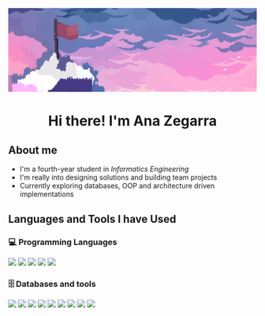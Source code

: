 <img src="https://github.com/AnaAvellAna/AnaAvellAna/blob/main/celeste.png" alt="Banner of the summit.">


<h1 align="center">Hi there! I'm Ana Zegarra</h1>

<!--
**AnaAvellAna/AnaAvellAna** is a ✨ _special_ ✨ repository because its `README.md` (this file) appears on your GitHub profile.

Here are some ideas to get you started:

- 🔭 I’m currently working on ...
- 🌱 I’m currently learning ...
- 👯 I’m looking to collaborate on ...
- 🤔 I’m looking for help with ...
- 💬 Ask me about ...
- 📫 How to reach me: ...
- 😄 Pronouns: ...
- ⚡ Fun fact: ...
-->

## About me 
- I'm a fourth-year student in *Informatics Engineering*
- I'm really into designing solutions and building team projects
- Currently exploring databases, OOP and architecture driven implementations

## Languages and Tools I have Used
### 💻 Programming Languages
<p align="left">
  <img src="https://cdn.jsdelivr.net/gh/devicons/devicon@latest/icons/cplusplus/cplusplus-original.svg" width="40"/>
  <img src="https://cdn.jsdelivr.net/gh/devicons/devicon@latest/icons/csharp/csharp-original.svg" width="40"/>
  <img src="https://cdn.jsdelivr.net/gh/devicons/devicon@latest/icons/java/java-original.svg" width="40"/> 
  <img src="https://cdn.jsdelivr.net/gh/devicons/devicon@latest/icons/javascript/javascript-original.svg" width="40"/>
  <img src="https://cdn.jsdelivr.net/gh/devicons/devicon@latest/icons/python/python-original.svg" width="40"/>        
</p>

### 🗄️ Databases and tools
<p align="left">
  <img src="https://cdn.jsdelivr.net/gh/devicons/devicon@latest/icons/mysql/mysql-plain-wordmark.svg" width="50"/>
  <img src="https://cdn.jsdelivr.net/gh/devicons/devicon@latest/icons/oracle/oracle-original.svg" width="50" />
  <img src="https://cdn.jsdelivr.net/gh/devicons/devicon@latest/icons/microsoftsqlserver/microsoftsqlserver-original-wordmark.svg" width="50"/>
 <!-- MySQL, Git, etc. -->
  <img src="https://cdn.jsdelivr.net/gh/devicons/devicon@latest/icons/amazonwebservices/amazonwebservices-original-wordmark.svg" width="40"/>
  <img src="https://cdn.jsdelivr.net/gh/devicons/devicon@latest/icons/netbeans/netbeans-original.svg" width="40"/>
  <img src="https://cdn.jsdelivr.net/gh/devicons/devicon@latest/icons/visualstudio/visualstudio-original.svg" width="40"/>
  <img src="https://cdn.jsdelivr.net/gh/devicons/devicon@latest/icons/vscode/vscode-original.svg" width="40"/>
  <img src="https://cdn.jsdelivr.net/gh/devicons/devicon@latest/icons/git/git-original.svg" width="40"/>
  <img src="https://cdn.jsdelivr.net/gh/devicons/devicon@latest/icons/figma/figma-original.svg" width="40"/>
          
                 
 <!-- MySQL, Git, etc. -->
</p>
